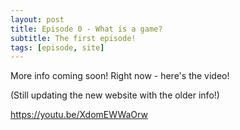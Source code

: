 ```yaml
---
layout: post
title: Episode 0 - What is a game?
subtitle: The first episode!
tags: [episode, site]
---
```


More info coming soon!  Right now - here's the video!

(Still updating the new website with the older info!)

https://youtu.be/XdomEWWaOrw